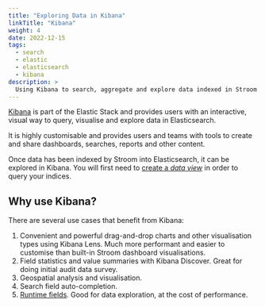 ```yaml
---
title: "Exploring Data in Kibana"
linkTitle: "Kibana"
weight: 4
date: 2022-12-15
tags:
  - search
  - elastic
  - elasticsearch
  - kibana
description: >
  Using Kibana to search, aggregate and explore data indexed in Stroom
---
```


[Kibana](https://www.elastic.co/kibana/) is part of the Elastic Stack and provides users with an interactive, visual way to query, visualise and explore data in Elasticsearch.

It is highly customisable and provides users and teams with tools to create and share dashboards, searches, reports and other content.

Once data has been indexed by Stroom into Elasticsearch, it can be explored in Kibana. You will first need to [create a *data view*](https://www.elastic.co/guide/en/kibana/current/data-views.html) in order to query your indices.

## Why use Kibana?

There are several use cases that benefit from Kibana:

1. Convenient and powerful drag-and-drop charts and other visualisation types using Kibana Lens. Much more performant and easier to customise than built-in Stroom dashboard visualisations.
2. Field statistics and value summaries with Kibana Discover. Great for doing initial audit data survey.
3. Geospatial analysis and visualisation.
4. Search field auto-completion.
5. [Runtime fields](https://www.elastic.co/guide/en/elasticsearch/reference/current/runtime.html). Good for data exploration, at the cost of performance.
